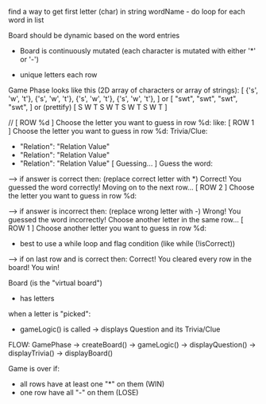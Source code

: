 find a way to get first letter (char) in string wordName - do loop for each word in list

Board should be dynamic based on the word entries
- Board is continuously mutated (each character is mutated with either '*' or '-')


- unique letters each row

Game Phase looks like this (2D array of characters or array of strings):
[
  {'s', 'w', 't'},
  {'s', 'w', 't'},
  {'s', 'w', 't'},
  {'s', 'w', 't'},
]
or
[
  "swt",
  "swt",
  "swt",
  "swt",
]
or (prettify)
[
  S W T
  S W T
  S W T
  S W T
]

// [ ROW %d ] Choose the letter you want to guess in row %d: 
like:
[ ROW 1 ] Choose the letter you want to guess in row %d: 
Trivia/Clue:
  - "Relation": "Relation Value"
  - "Relation": "Relation Value"
  - "Relation": "Relation Value"
[ Guessing... ] Guess the word: 

--> if answer is correct then: (replace correct letter with *)
Correct! You guessed the word correctly! Moving on to the next row...
[ ROW 2 ] Choose the letter you want to guess in row %d: 

--> if answer is incorrect then: (replace wrong letter with -)
Wrong! You guessed the word incorrectly! Choose another letter in the same row...
[ ROW 1 ] Choose another letter you want to guess in row %d: 
- best to use a while loop and flag condition (like while (!isCorrect))

--> if on last row and is correct then:
Correct! You cleared every row in the board! You win!


Board (is the "virtual board")
- has letters

when a letter is "picked":
- gameLogic() is called -> displays Question and its Trivia/Clue


FLOW:
GamePhase -> createBoard() -> gameLogic() -> displayQuestion() -> displayTrivia() -> displayBoard()

Game is over if:
- all rows have at least one "*" on them (WIN)
- one row have all "-" on them (LOSE)

